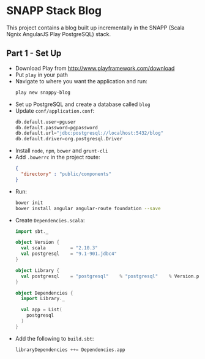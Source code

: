# SNAPP Stack Blog

This project contains a blog built up incrementally in the SNAPP (Scala Ngnix AngularJS Play PostgreSQL) stack.

## Part 1 - Set Up

* Download Play from http://www.playframework.com/download
* Put `play` in your path
* Navigate to where you want the application and run:
    ```bash
    play new snappy-blog
    ```
* Set up PostgreSQL and create a database called `blog`
* Update `conf/application.conf`:
    ```scala
    db.default.user=pguser
    db.default.password=pgpassword
    db.default.url="jdbc:postgresql://localhost:5432/blog"
    db.default.driver=org.postgresql.Driver
    ```
* Install `node`, `npm`, `bower` and `grunt-cli`
* Add `.bowerrc` in the project route:
    ```json
    {
      "directory" : "public/components"
    }
    ```
* Run:
    ```bash
    bower init
    bower install angular angular-route foundation --save
    ```
* Create `Dependencies.scala`:
    ```scala
    import sbt._

    object Version {
      val scala         = "2.10.3"
      val postgresql    = "9.1-901.jdbc4"
    }

    object Library {
      val postgresql    = "postgresql"    % "postgresql"    % Version.postgresql
    }

    object Dependencies {
      import Library._

      val app = List(
        postgresql
      )
    }
    ```
* Add the following to `build.sbt`:
    ```sbt
    libraryDependencies ++= Dependencies.app
    ```